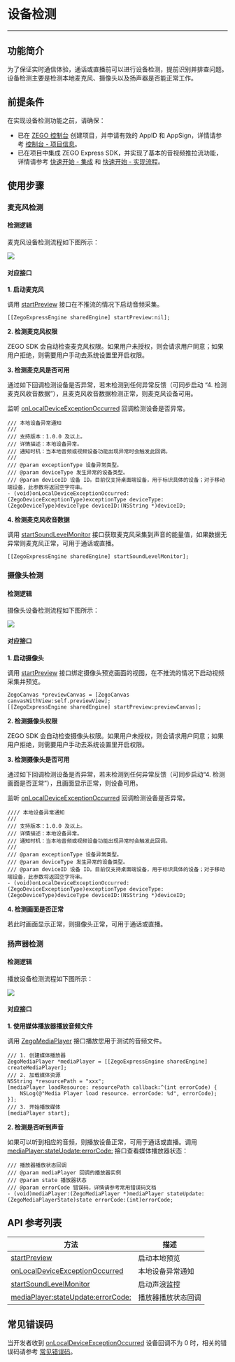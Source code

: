 # 设备检测

---

## 功能简介

为了保证实时通信体验，通话或直播前可以进行设备检测，提前识别并排查问题。设备检测主要是检测本地麦克风、摄像头以及扬声器是否能正常工作。   


## 前提条件

在实现设备检测功能之前，请确保：

- 已在 [ZEGO 控制台](https://console.zego.im) 创建项目，并申请有效的 AppID 和 AppSign，详情请参考 [控制台 - 项目信息](https://doc-zh.zego.im/article/12107)。
- 已在项目中集成 ZEGO Express SDK，并实现了基本的音视频推拉流功能，详情请参考 [快速开始 - 集成](https://doc-zh.zego.im/article/13413) 和 [快速开始 - 实现流程](https://doc-zh.zego.im/article/13415)。



## 使用步骤


### 麦克风检测

#### 检测逻辑

麦克风设备检测流程如下图所示：

<Frame width="512" height="auto" caption=""><img src="https://doc-media.zego.im/sdk-doc/Pics/Common/ZegoExpressEngine/Microphone_detection.png" /></Frame>


#### 对应接口

**1. 启动麦克风**

调用 [startPreview](https://doc-zh.zego.im/article/api?doc=Express_Video_SDK_API~ObjectiveC_ios~class~zego-express-engine&jumpType=route#start-preview) 接口在不推流的情况下启动音频采集。

```objc
[[ZegoExpressEngine sharedEngine] startPreview:nil];
```

**2. 检测麦克风权限**

ZEGO SDK 会自动检查麦克风权限。如果用户未授权，则会请求用户同意；如果用户拒绝，则需要用户手动去系统设置里开启权限。   


**3. 检测麦克风是否可用**

通过如下回调检测设备是否异常，若未检测到任何异常反馈（可同步启动 “4. 检测麦克风收音数据”），且麦克风收音数据检测正常，则麦克风设备可用。

监听 [onLocalDeviceExceptionOccurred](https://doc-zh.zego.im/article/api?doc=Express_Video_SDK_API~objective-c_ios~protocol~ZegoEventHandler#on-local-device-exception-occurred-device-type-device-id) 回调检测设备是否异常。


```objc
/// 本地设备异常通知
///
/// 支持版本：1.0.0 及以上。
/// 详情描述：本地设备异常。
/// 通知时机：当本地音频或视频设备功能出现异常时会触发此回调。
///
/// @param exceptionType 设备异常类型。
/// @param deviceType 发生异常的设备类型。
/// @param deviceID 设备 ID。目前仅支持桌面端设备，用于标识具体的设备；对于移动端设备，此参数将返回空字符串。
- (void)onLocalDeviceExceptionOccurred:(ZegoDeviceExceptionType)exceptionType deviceType:(ZegoDeviceType)deviceType deviceID:(NSString *)deviceID;
```

**4. 检测麦克风收音数据**

调用 [startSoundLevelMonitor](https://doc-zh.zego.im/article/api?doc=Express_Video_SDK_API~ObjectiveC_ios~class~zego-express-engine&jumpType=route#start-sound-level-monitor) 接口获取麦克风采集到声音的能量值，如果数据无异常则麦克风正常，可用于通话或直播。

```objc
[[ZegoExpressEngine sharedEngine] startSoundLevelMonitor];
```

### 摄像头检测

#### 检测逻辑

摄像头设备检测流程如下图所示：

<Frame width="512" height="auto" caption=""><img src="https://doc-media.zego.im/sdk-doc/Pics/Common/ZegoExpressEngine/Camera_detection.png" /></Frame>

#### 对应接口

**1. 启动摄像头**

调用 [startPreview](https://doc-zh.zego.im/article/api?doc=Express_Video_SDK_API~ObjectiveC_ios~class~zego-express-engine&jumpType=route#start-preview) 接口绑定摄像头预览画面的视图，在不推流的情况下启动视频采集并预览。

```objc
ZegoCanvas *previewCanvas = [ZegoCanvas canvasWithView:self.previewView];
[[ZegoExpressEngine sharedEngine] startPreview:previewCanvas];
```

**2. 检测摄像头权限**

ZEGO SDK 会自动检查摄像头权限。如果用户未授权，则会请求用户同意；如果用户拒绝，则需要用户手动去系统设置里开启权限。


**3. 检测摄像头是否可用**


通过如下回调检测设备是否异常，若未检测到任何异常反馈（可同步启动“4. 检测画面是否正常”），且画面显示正常，则设备可用。

监听 [onLocalDeviceExceptionOccurred](https://doc-zh.zego.im/article/api?doc=Express_Video_SDK_API~objective-c_ios~protocol~ZegoEventHandler#on-local-device-exception-occurred-device-type-device-id) 回调检测设备是否异常。


```objc
//// 本地设备异常通知
///
/// 支持版本：1.0.0 及以上。
/// 详情描述：本地设备异常。
/// 通知时机：当本地音频或视频设备功能出现异常时会触发此回调。
///
/// @param exceptionType 设备异常类型。
/// @param deviceType 发生异常的设备类型。
/// @param deviceID 设备 ID。目前仅支持桌面端设备，用于标识具体的设备；对于移动端设备，此参数将返回空字符串。
- (void)onLocalDeviceExceptionOccurred:(ZegoDeviceExceptionType)exceptionType deviceType:(ZegoDeviceType)deviceType deviceID:(NSString *)deviceID;
```


**4. 检测画面是否正常**

若此时画面显示正常，则摄像头正常，可用于通话或直播。

### 扬声器检测

#### 检测逻辑

播放设备检测流程如下图所示：

<Frame width="512" height="auto" caption=""><img src="https://doc-media.zego.im/sdk-doc/Pics/Common/ZegoExpressEngine/Playback_device_detection.png" /></Frame>

#### 对应接口

**1. 使用媒体播放器播放音频文件** 

调用 [ZegoMediaPlayer](https://doc-zh.zego.im/article/api?doc=Express_Video_SDK_API~ObjectiveC_ios~class~zego-media-player&jumpType=route) 接口播放您用于测试的音频文件。

```objc
/// 1. 创建媒体播放器
ZegoMediaPlayer *mediaPlayer = [[ZegoExpressEngine sharedEngine] createMediaPlayer];
/// 2. 加载媒体资源
NSString *resourcePath = "xxx";
[mediaPlayer loadResource: resourcePath callback:^(int errorCode) {
    NSLog(@"Media Player load resource. errorCode: %d", errorCode);
}];
/// 3. 开始播放媒体
[mediaPlayer start];
```

**2. 检测是否听到声音**

如果可以听到相应的音频，则播放设备正常，可用于通话或直播。调用 [mediaPlayer:stateUpdate:errorCode:](https://doc-zh.zego.im/article/api?doc=Express_Video_SDK_API~ObjectiveC~protocol~zego-media-player-event-handler#media-player-state-update-error-code) 接口查看媒体播放器状态：

```objc
/// 播放器播放状态回调
/// @param mediaPlayer 回调的播放器实例
/// @param state 播放器状态
/// @param errorCode 错误码，详情请参考常用错误码文档
- (void)mediaPlayer:(ZegoMediaPlayer *)mediaPlayer stateUpdate:(ZegoMediaPlayerState)state errorCode:(int)errorCode;
```


## API 参考列表

| 方法 | 描述 |
|----|----|
|[startPreview](https://doc-zh.zego.im/article/api?doc=Express_Video_SDK_API~ObjectiveC_ios~class~zego-express-engine&jumpType=route#start-preview)|启动本地预览|
|[onLocalDeviceExceptionOccurred](https://doc-zh.zego.im/article/api?doc=Express_Video_SDK_API~objective-c_ios~protocol~ZegoEventHandler#on-local-device-exception-occurred-device-type-device-id)|本地设备异常通知|
|[startSoundLevelMonitor](https://doc-zh.zego.im/article/api?doc=Express_Video_SDK_API~ObjectiveC_ios~class~zego-express-engine&jumpType=route#start-sound-level-monitor)|启动声浪监控|
|[mediaPlayer:stateUpdate:errorCode:](https://doc-zh.zego.im/article/api?doc=Express_Video_SDK_API~ObjectiveC~protocol~zego-media-player-event-handler#media-player-state-update-error-code)|播放器播放状态回调|


## 常见错误码

当开发者收到 [onLocalDeviceExceptionOccurred](https://doc-zh.zego.im/article/api?doc=Express_Video_SDK_API~objective-c_ios~protocol~ZegoEventHandler#on-local-device-exception-occurred-device-type-device-id) 设备回调不为 0 时，相关的错误码请参考 [常见错误码](https://doc-zh.zego.im/article/13784)。
